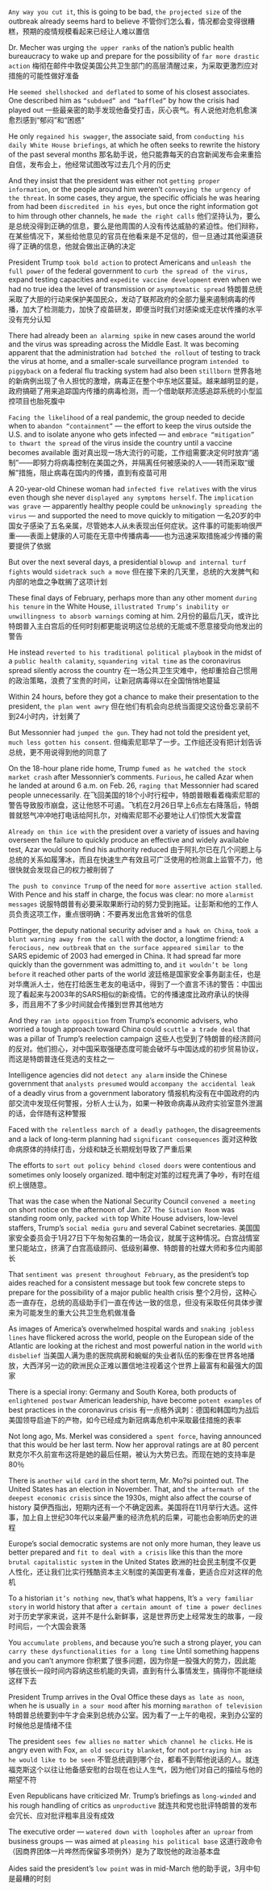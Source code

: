 `Any way you cut it`, this is going to be bad, `the projected size` of the outbreak already seems hard to believe
不管你们怎么看，情况都会变得很糟糕，预期的疫情规模看起来已经让人难以置信

Dr. Mecher was urging `the upper ranks` of the nation’s public health bureaucracy to wake up and prepare for the possibility of `far more drastic action`
梅彻在邮件中敦促美国公共卫生部门的高层清醒过来，为采取更激烈应对措施的可能性做好准备

He `seemed shellshocked and deflated` to some of his closest associates. One described him as `“subdued” and “baffled”` by how the crisis had played out
一些最亲密的助手发现他备受打击，灰心丧气。有人说他对危机愈演愈烈感到“郁闷”和“困惑”

He only `regained his swagger`, the associate said, from `conducting his daily White House briefings`, at which he often seeks to rewrite the history of the past several months
那名助手说，他只能靠每天的白宫新闻发布会来重拾自信，发布会上，他经常试图改写过去几个月的历史

And they insist that the president was either not `getting proper information`, or the people around him weren’t `conveying the urgency of the threat`. In some cases, they argue, the specific officials he was hearing from had been `discredited in his eyes`, but once the right information got to him through other channels, he `made the right calls`
他们坚持认为，要么是总统没得到正确的信息，要么是他周围的人没有传达威胁的紧迫性。他们辩称，在某些情况下，某些给他意见的官员在他看来是不足信的，但一旦通过其他渠道获得了正确的信息，他就会做出正确的决定

President Trump `took bold action` to protect Americans and `unleash the full power` of the federal government to `curb the spread of the virus,` expand testing capacities and `expedite vaccine development` even when we had no true idea the level of transmission or `asymptomatic spread`
特朗普总统采取了大胆的行动来保护美国民众，发动了联邦政府的全部力量来遏制病毒的传播，加大了检测能力，加快了疫苗研发，即便当时我们对感染或无症状传播的水平没有充分认知

There had already been `an alarming spike` in new cases around the world and the virus was spreading across the Middle East. It was becoming apparent that the administration `had botched the rollout` of testing to track the virus at home, and a smaller-scale surveillance program `intended to piggyback` on a federal flu tracking system had also been `stillborn`
世界各地的新病例出现了令人担忧的激增，病毒正在整个中东地区蔓延。越来越明显的是，政府搞砸了用来追踪国内传播的病毒检测，而一个借助联邦流感追踪系统的小型监控项目也胎死腹中

`Facing the likelihood` of a real pandemic, the group needed to decide when to `abandon “containment”` — the effort to keep the virus outside the U.S. and to isolate anyone who gets infected — and `embrace “mitigation” to thwart the spread` of the virus inside the country until a vaccine becomes available
面对真出现一场大流行的可能，工作组需要决定何时放弃“遏制”——即努力将病毒控制在美国之外，并隔离任何被感染的人——转而采取“缓解”措施，阻止病毒在国内的传播，直到有疫苗可用

A 20-year-old Chinese woman had `infected five relatives` with the virus even though she never `displayed any symptoms herself`. The `implication was grave` — apparently healthy people could be `unknowingly spreading the virus` — and supported the need to move quickly to mitigation
一名20岁的中国女子感染了五名亲属，尽管她本人从未表现出任何症状。这件事的可能影响很严重——表面上健康的人可能在无意中传播病毒——也为迅速采取措施减少传播的需要提供了依据

But over the next several days, a presidential `blowup and internal turf fights` would `sidetrack such a move`
但在接下来的几天里，总统的大发脾气和内部的地盘之争耽搁了这项计划

These final days of February, perhaps more than any other moment `during his tenure` in the White House, `illustrated Trump’s inability or unwillingness to absorb warnings` coming at him. 
2月份的最后几天，或许比特朗普入主白宫后的任何时刻都更能说明这位总统的无能或不愿意接受向他发出的警告

He instead `reverted to his traditional political playbook` in the midst of a `public health calamity`, `squandering vital time` as the coronavirus spread silently across the country
在一场公共卫生灾难中，他却重拾自己惯用的政治策略，浪费了宝贵的时间，让新冠病毒得以在全国悄悄地蔓延

Within 24 hours, before they got a chance to make their presentation to the president, `the plan went awry`
但在他们有机会向总统当面提交这份备忘录前不到24小时内，计划黄了

But Messonnier had `jumped the gun`. They had not told the president yet, `much less gotten his consent`.
但梅索尼耶早了一步。工作组还没有把计划告诉总统，更不用说得到他的同意了

On the 18-hour plane ride home, Trump `fumed as he watched the stock market crash` after Messonnier’s comments. `Furious`, he called Azar when he landed at around 6 a.m. on Feb. 26, `raging that` Messonnier had scared people unnecessarily. 
在飞回美国的18个小时行程中，特朗普眼看着梅索尼耶的警告导致股市崩盘，这让他怒不可遏。飞机在2月26日早上6点左右降落后，特朗普就怒气冲冲地打电话给阿扎尔，对梅索尼耶不必要地让人们惊慌大发雷霆

`Already on thin ice with` the president over a variety of issues and having overseen the failure to quickly produce an effective and widely available test, Azar would soon find his authority reduced
由于阿扎尔已在几个问题上与总统的关系如履薄冰，而且在快速生产有效且可广泛使用的检测盒上监管不力，他很快就会发现自己的权力被削弱了

`The push to convince Trump` of the need for `more assertive action stalled`. With Pence and his staff in charge, the focus was clear: no more `alarmist messages`
说服特朗普有必要采取果断行动的努力受到拖延。让彭斯和他的工作人员负责这项工作，重点很明确：不要再发出危言耸听的信息

Pottinger, the deputy national security adviser and `a hawk on China`, `took a blunt warning away from the call` with the doctor, a longtime friend: `A ferocious, new outbreak` that `on the surface appeared similar to` the SARS epidemic of 2003 had emerged in China. It had spread far more quickly than the government was admitting to, and `it wouldn’t be long before` it reached other parts of the world
波廷格是国家安全事务副主任，也是对华鹰派人士，他在打给医生老友的电话中，得到了一个直言不讳的警告：中国出现了看起来与2003年的SARS相似的新疫情。它的传播速度比政府承认的快得多，而且用不了多少时间就会传播到世界其他地方

And they `ran into opposition` from Trump’s economic advisers, who worried a tough approach toward China could `scuttle a trade deal` that was a pillar of Trump’s reelection campaign
这些人也受到了特朗普的经济顾问的反对。他们担心，对中国采取强硬态度可能会破坏与中国达成的初步贸易协议，而这是特朗普连任竞选的支柱之一

Intelligence agencies did not `detect any alarm` inside the Chinese government that `analysts presumed` would `accompany the accidental leak` of a deadly virus from a government laboratory
情报机构没有在中国政府的内部交流中发现任何警报，分析人士认为，如果一种致命病毒从政府实验室意外泄漏的话，会伴随有这种警报

Faced with `the relentless march of a deadly pathogen`, the disagreements and a lack of long-term planning had `significant consequences`
面对这种致命病原体的持续打击，分歧和缺乏长期规划导致了严重后果

The efforts to `sort out policy behind closed doors` were contentious and sometimes only loosely organized.
暗中制定对策的过程充满了争吵，有时在组织上很随意。

That was the case when the National Security Council `convened a meeting` on short notice on the afternoon of Jan. 27. `The Situation Room` was standing room only, `packed with` top White House advisers, low-level staffers, Trump’s `social media guru` and several Cabinet secretaries.
美国国家安全委员会于1月27日下午匆匆召集的一场会议，就属于这种情况。白宫战情室里只能站立，挤满了白宫高级顾问、低级别幕僚、特朗普的社媒大师和多位内阁部长

That `sentiment was present throughout February`, as the president’s top aides reached for a consistent message but took few concrete steps to prepare for the possibility of a major public health crisis
整个2月份，这种心态一直存在，总统的高级助手们一直在传达一致的信息，但没有采取任何具体步骤来为可能发生的重大公共卫生危机做准备

As images of America’s overwhelmed hospital wards and `snaking jobless lines` have flickered across the world, people on the European side of the Atlantic are looking at the richest and most powerful nation in the world `with disbelief`
当美国人满为患的医院病房和蜿蜒的失业者队伍的影像在世界各地播放，大西洋另一边的欧洲民众正难以置信地注视着这个世界上最富有和最强大的国家

There is a special irony: Germany and South Korea, both products of `enlightened postwar` American leadership, have become `potent examples` of best practices in the coronavirus crisis
有一点格外讽刺：德国和韩国均为战后美国领导启迪下的产物，如今已经成为新冠病毒危机中采取最佳措施的表率

Not long ago, Ms. Merkel was considered `a spent force`, having announced that this would be her last term. Now her approval ratings are at 80 percent
默克尔不久前宣布这将是她的最后任期，被认为大势已去。而现在她的支持率是80％

There is `another wild card` in the short term, Mr. Mo?si pointed out. The United States has an election in November. That, and `the aftermath of the deepest economic crisis` since the 1930s, might also affect the course of history
莫伊西指出，短期内还有一个不确定因素。美国将在11月举行大选。这件事，加上自上世纪30年代以来最严重的经济危机的后果，可能也会影响历史的进程

Europe’s social democratic systems are not only more human, they leave us better prepared and `fit to deal with a crisis` like this than the more `brutal capitalistic system` in the United States
欧洲的社会民主制度不仅更人性化，还让我们比实行残酷资本主义制度的美国更有准备，更适合应对这样的危机

To a historian `it’s nothing new`, that’s what happens, It’s `a very familiar story` in world history that after `a certain amount of time a power declines`
对于历史学家来说，这并不是什么新鲜事，这是世界历史上经常发生的故事，一段时间后，一个大国会衰落

You `accumulate problems`, and because you’re such a strong player, you can `carry these dysfunctionalities for a long time` Until something happens and you can’t anymore
你积累了很多问题，因为你是一股强大的势力，因此能够在很长一段时间内容纳这些机能的失调，直到有什么事情发生，搞得你不能继续这样下去

President Trump arrives in the Oval Office these days `as late as noon`, when he is usually `in a sour mood` after his morning `marathon of television`
特朗普总统要到中午才会来到总统办公室。因为看了一上午的电视，来到办公室的时候他总是情绪不佳

The president `sees few allies` `no matter which channel he clicks`. He is angry even with Fox, `an old security blanket`, for not `portraying him as he would like to be seen`
不管总统调到哪个台，都看不到帮他说话的人。就连福克斯这个以往让他备感安慰的台现在也让人生气，因为他们对自己的描绘与他的期望不符

Even Republicans have criticized Mr. Trump’s briefings as `long-winded` and his rough handling of critics as `unproductive`
就连共和党也批评特朗普的发布会冗长、应对批评粗率且没有成效

The executive order — `watered down with loopholes` after `an uproar` from business groups — was aimed at `pleasing his political base`
这道行政命令（因商界团体一片哗然而保留多项例外）是为了取悦他的政治基本盘

Aides said the president’s `low point` was in mid-March
他的助手说，3月中旬是最糟的时刻
